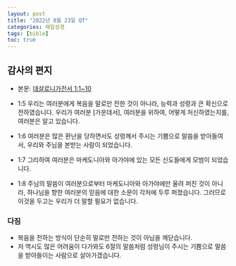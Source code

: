 ```yaml
---
layout: post
title: "2022년 8월 23일 QT"
categories: 매일성경
tags: [bible]
toc: true
---
```


## 감사의 편지
- 본문: [데살로니가전서 1:1~10](https://www.bskorea.or.kr/bible/korbibReadpage.php?version=SAENEW&book=1th&chap=1&sec=1&cVersion=&fontSize=15px&fontWeight=normal)

- 1:5 우리는 여러분에게 복음을 말로만 전한 것이 아니라, 능력과 성령과 큰 확신으로 전하였습니다. 우리가 여러분 [가운데서], 여러분을 위하여, 어떻게 처신하였는지를, 여러분은 알고 있습니다.
- 1:6 여러분은 많은 환난을 당하면서도 성령께서 주시는 기쁨으로 말씀을 받아들여서, 우리와 주님을 본받는 사람이 되었습니다.
- 1:7 그리하여 여러분은 마케도니아와 아가야에 있는 모든 신도들에게 모범이 되었습니다.
- 1:8 주님의 말씀이 여러분으로부터 마케도니아와 아가야에만 울려 퍼진 것이 아니라, 하나님을 향한 여러분의 믿음에 대한 소문이 각처에 두루 퍼졌습니다. 그러므로 이것을 두고는 우리가 더 말할 필요가 없습니다.

### 다짐
- 복음을 전하는 방식이 단순히 말로만 전하는 것이 아님을 깨닫습니다.
- 저 역시도 많은 어려움이 다가와도 6절의 말씀처럼 성령님이 주시는 기쁨으로 말씀을 받아들이는 사람으로 살아가겠습니다.
